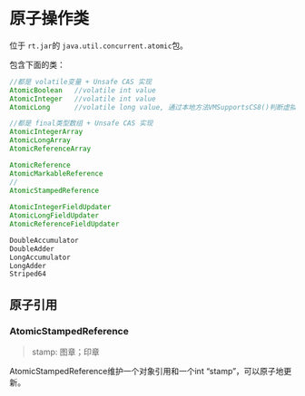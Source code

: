 # 原子操作类

位于 `rt.jar`的 `java.util.concurrent.atomic`包。

包含下面的类：

```java
//都是 volatile变量 + Unsafe CAS 实现
AtomicBoolean	//volatile int value
AtomicInteger	//volatile int value
AtomicLong		//volatile long value, 通过本地方法VMSupportsCS8()判断虚拟机支持是否支持8字节的long型的CAS操作

//都是 final类型数组 + Unsafe CAS 实现
AtomicIntegerArray
AtomicLongArray
AtomicReferenceArray

AtomicReference
AtomicMarkableReference
//
AtomicStampedReference
    
AtomicIntegerFieldUpdater
AtomicLongFieldUpdater
AtomicReferenceFieldUpdater

DoubleAccumulator
DoubleAdder
LongAccumulator
LongAdder
Striped64
```



## 原子引用

### AtomicStampedReference

> stamp: 图章；印章

AtomicStampedReference维护一个对象引用和一个int “stamp”，可以原子地更新。

